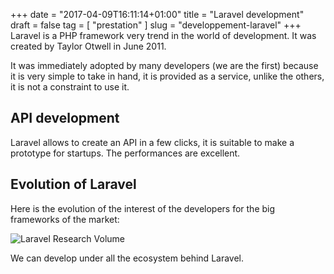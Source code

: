 +++
date = "2017-04-09T16:11:14+01:00"
title = "Laravel development"
draft = false
tag = [ "prestation" ]
slug = "developpement-laravel"
+++
Laravel is a PHP framework very trend in the world of development. It was created by Taylor Otwell in June 2011.

It was immediately adopted by many developers (we are the first) because it is very simple to take in hand, it is provided as a service,
unlike the others, it is not a constraint to use it.

<div class="title-block ">
    <h2 class="title-big">
        API development
    </h2>
</div>
Laravel allows to create an API in a few clicks, it is suitable to make a prototype
for startups. The performances are excellent.
<div class="title-block ">
    <h2 class="title-big">
        Evolution of Laravel
    </h2>
</div>
 
Here is the evolution of the interest of the developers for the big frameworks of the market:

![Laravel Research Volume](/images/developpement-laravel/recherche-laravel.png)

We can develop under all the ecosystem behind Laravel.